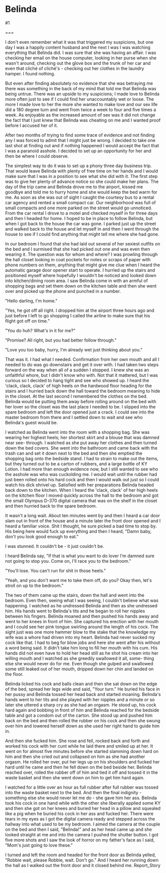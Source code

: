 Belinda
=======
#1 

 

 

===

I don't even remember what it was that triggered my suspicions, but one day I was a happily content husband and the next I was I was watching everything that Belinda did. I was sure that she was having an affair. I was checking her email on the house computer, looking in her purse when she wasn't around, checking out the glove box and the trunk of her car and even that cliché of cliché's - checking out her clothes in the laundry hamper. I found nothing. 

 But even after finding absolutely no evidence that she was betraying me there was something in the back of my mind that told me that Belinda was being untrue. There was an upside to my suspicions; I made love to Belinda more often just to see if I could find her unaccountably wet or loose. The more I made love to her the more she wanted to make love and our sex life did a 180 degree turn and went from twice a week to four and five times a week. As enjoyable as the increased amount of sex was it did not change the fact that I just knew that Belinda was cheating on me and I wanted proof before I accused her of it. 

 After two months of trying to find some trace of evidence and not finding any I was forced to admit that I might just be wrong. I decided to take one last shot at finding out and if nothing happened I would accept the fact that I was a paranoid asshole. I decided to set up an opportunity for her and then be where I could observe. 

 The simplest way to do it was to set up a phony three day business trip. That would leave Belinda with plenty of free time on her hands and I would make sure that I was in a position to see what she did with it. The first step was to give her plenty of advance notice so she could make her plans. The day of the trip came and Belinda drove me to the airport, kissed me goodbye and told me to hurry home and she would keep the bed warm for me. As soon as she was out of sight I caught the courtesy bus to a rental car agency and rented a small compact car. Our neighborhood was full of small compacts and one more parked on the street would go unnoticed. From the car rental I drove to a motel and checked myself in for three days and then I headed for home. I hoped to be in place to follow Belinda, but when I got back to the house the car was gone. I parked just up the street and walked back to the house and let myself in and then I went through the house to see if I could find anything that might tell me where she had gone. 

 In our bedroom I found that she had laid out several of her sexiest outfits on the bed and I surmised that she had picked out one and was even then wearing it. The question was for whom and where? I was prowling through the hall closet looking in coat pockets for notes or scraps of paper with phone numbers on them, anything that might give me clue when I heard the automatic garage door opener start to operate. I hurried up the stairs and positioned myself where hopefully I wouldn't be noticed and looked down into kitchen/dining room area. I saw Belinda come in with an armful of shopping bags and set them down on the kitchen table and then she went over and picked up the phone and punched in a number. 

 "Hello darling, I'm home." 

 "Yes, he got off all right. I dropped him at the airport three hours ago and just before I left to go shopping I called the airline to make sure that his flight got off on time." 

 "You do huh? What's in it for me?" 

 "Promise? All right, but you had better follow through." 

 "Love you too baby, hurry, I'm already wet just thinking about you." 

 That was it. I had what I needed. Confirmation from her own mouth and all I needed to do was go downstairs and get it over with. I had taken two steps forward on the way when all of a sudden I stopped. I knew she was an unfaithful whore, but I didn't know who with. Not that it mattered, but I was curious so I decided to hang tight and see who showed up. I heard the 'clack, clack, clack' of high heels on the hardwood floor heading for the stairs and I hurried back down the hall toward the bedroom meaning to hide in the closet. At the last second I remembered the clothes on the bed. Belinda would be putting them away before rolling around on the bed with her lover so the closet was the last place I needed to be. I slipped into the spare bedroom and left the door opened just a crack. I could see into the master bedroom from there and I settled down to wait and see who Belinda's guest would be. 

 I watched as Belinda went into the room with a shopping bag. She was wearing her highest heels; her shortest skirt and a blouse that was damned near see- through. I watched as she put away her clothes and then turned down the bed covers. She went into the bathroom and came back with the trash can and set it down next to the bed and then she emptied the shopping bag onto the bedside stand. I had to strain to make out the items, but they turned out to be a carton of rubbers, and a large bottle of KY Lotion. I had more than enough evidence now, but I still wanted to see who the asshole was who was cuckolding me. I would wait until the rubber had just been rolled onto his hard cock and then I would walk out just so I could watch his dick shrivel up. Satisfied with her preparations Belinda headed back down to the kitchen. When I heard the 'clack, clack' of her high heels on the kitchen floor I moved quickly across the hall to the bedroom and got the small Olympus D-370 digital camera that was on the shelf in the closet and then hurried back to the spare bedroom. 

 It wasn't a long wait. About ten minutes went by and then I heard a car door slam out in front of the house and a minute later the front door opened and I heard a familiar voice. Shit I thought, he sure picked a bad time to stop by. His being here would fuck up everything and then I heard, "Damn baby, don't you look good enough to eat." 

 I was stunned. It couldn't be - it just couldn't be. 

 I heard Belinda say, "If that is what you want to do lover I'm damned sure not going to stop you. Come on, I'll race you to the bedroom." 

 "You'll lose. You can't run for shit in those heels." 

 "Yeah, and you don't want me to take them off, do you? Okay then, let's stroll on up to the bedroom." 

 The two of them came up the stairs, down the hall and went into the bedroom. Even then, seeing what I was seeing, I couldn't believe what was happening. I watched as he undressed Belinda and then as she undressed him. His hands went to Belinda's tits and he began to roll her nipples between his fingers. Belinda moaned and then pushed his hands away and went to her knees in front of him. She captured his erection with her mouth and I could see her pink tongue swirling around the length of his cock. The sight just was one more hammer blow to the stake that the knowledge my wife was a whore had driven into my heart. Belinda had never sucked my cock like that. I had to beg for blow jobs and here she went after his without a word being said. It didn't take him long to fill her mouth with his cum. His hands did not even have to hold her head still as he shot his cream into her willing mouth and I watched as she greedily swallowed it all, some- thing else she would never do for me. Even though she gulped and swallowed some still leaked out of her mouth, dripped down her chin and landed on the floor. 

 Belinda licked his cock and balls clean and then she sat down on the edge of the bed, spread her legs wide and said, "Your turn." He buried his face in her pussy and Belinda tossed her head back and started moaning. Belinda's hands went to her tits and she played with her nipples and a minute or so later she uttered a sharp cry as she had an orgasm. He stood up, his cock hard again and bobbing in front of him and Belinda reached for the bedside table and got a condom out of the carton. She stood up and pushed him back on the bed and then rolled the rubber on his cock and then she swung over him and lowered herself down as she used her right hand to guide him in. 

 And then she fucked him. She rose and fell, rocked back and forth and worked his cock with her cunt while he laid there and smiled up at her. It went on for almost five minutes before she started slamming down hard on him and then she cried out and collapsed on him as she had another orgasm. He rolled her over, put her legs up on his shoulders and fucked her hard until he came and then he fell down on the bed beside her. Belinda reached over, rolled the rubber off of him and tied it off and tossed it in the waste basket and then she went down on him to get him hard again. 

 I watched for a little over an hour as full rubber after full rubber was tossed into the waste basket next to the bed. And then the final indignity - something else she would never let me do - she gave him her ass. Belinda took his cock in one hand while with the other she liberally applied some KY and then she got on her knees and buried her head in a pillow and squealed like a pig when he buried his cock in her ass and fucked her. There were tears in my eyes as I got the digital camera ready and stepped across the hallway into what used to be my bedroom. I aimed the camera at the couple on the bed and then I said, "Belinda!" and as her head came up and she looked straight at me and into the camera I pushed the shutter button. I got five more shots and I saw the look of horror on my father's face as I said, "Mom's just going to love these." 

 I turned and left the room and headed for the front door as Belinda yelled, "Robbie wait, please Robbie, wait. Don't go." And I heard her running down the hall as I walked out the front door and it closed behind me. Report_Story 
